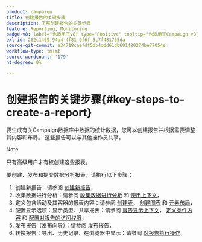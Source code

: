 ```yaml
---
product: campaign
title: 创建报告的关键步骤
description: 了解创建报告的关键步骤
feature: Reporting, Monitoring
badge-v8: label="也适用于v8" type="Positive" tooltip="也适用于Campaign v8"
exl-id: 262c1469-94b4-4f81-9f6f-5c7f481765da
source-git-commit: e34718caefdf5db4ddd61db601420274be77054e
workflow-type: tm+mt
source-wordcount: '179'
ht-degree: 0%

---
```


# 创建报告的关键步骤{#key-steps-to-create-a-report}



要生成有关Campaign数据库中数据的统计数据，您可以创建报告并根据需要调整其内容和布局。 这些报告可以与其他操作员共享。

>[!NOTE]
>
>只有高级用户才有权创建这些报表。

要创建、发布和提交数据分析报表，请执行以下步骤：

1. 创建新报告：请参阅 [创建新报告](../../reporting/using/creating-a-new-report.md)，
1. 收集数据进行分析：请参阅 [收集数据进行分析](../../reporting/using/collecting-data-to-analyze.md) 和 [使用上下文](../../reporting/using/using-the-context.md)，
1. 定义包含活动及其容器的报表内容：请参阅 [创建表](../../reporting/using/creating-a-table.md)， [创建图表](../../reporting/using/creating-a-chart.md) 和 [元素布局](../../reporting/using/element-layout.md)，
1. 配置显示选项：显示类型、共享报表：请参阅 [报告显示上下文](../../reporting/using/configuring-access-to-the-report.md#report-display-context)， [定义条件内容](../../reporting/using/defining-a-conditional-content.md) 和 [配置对报告的访问权限](../../reporting/using/configuring-access-to-the-report.md)，
1. 发布报告（发布向导）：请参阅 [发布报告](../../reporting/using/configuring-access-to-the-report.md#publishing-the-report)，
1. 转换报告：导出、历史记录、在浏览器中显示：请参阅 [对报告执行操作](../../reporting/using/actions-on-reports.md).
